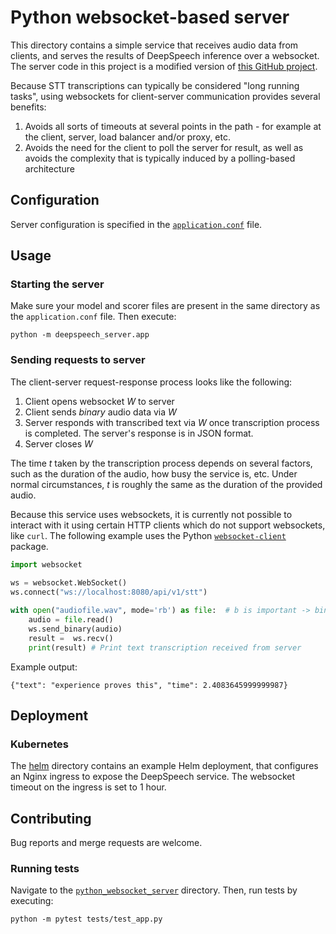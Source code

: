 # Python websocket-based server

This directory contains a simple service that receives audio data from clients, and serves the results
of DeepSpeech inference over a websocket. The server code in this project is a modified version of
[this GitHub project](https://github.com/zelo/deepspeech-rest-api).

Because STT transcriptions can typically be considered "long running tasks", using websockets for client-server 
communication provides several benefits:
1. Avoids all sorts of timeouts at several points in the path - for example at the client, server, load balancer and/or
proxy, etc.
2. Avoids the need for the client to poll the server for result, as well as avoids the complexity that is typically 
induced by a polling-based architecture

## Configuration

Server configuration is specified in the [`application.conf`](application.conf) file. 

## Usage

### Starting the server

Make sure your model and scorer files are present in the same directory as the `application.conf` file. Then execute:

```
python -m deepspeech_server.app
```

### Sending requests to server

The client-server request-response process looks like the following:

1. Client opens websocket _W_ to server
2. Client sends _binary_ audio data via _W_
3. Server responds with transcribed text via _W_ once transcription process is completed. The server's response is 
   in JSON format.
4. Server closes _W_

The time _t_ taken by the transcription process depends on several factors, such as the duration of the audio, how busy
the service is, etc. Under normal circumstances, _t_ is roughly the same as the duration of the provided audio.

Because this service uses websockets, it is currently not possible to interact with it using certain HTTP clients
which do not support websockets, like `curl`. The following example uses the
Python [`websocket-client`](https://pypi.org/project/websocket_client/) package.

```python
import websocket
    
ws = websocket.WebSocket()
ws.connect("ws://localhost:8080/api/v1/stt")

with open("audiofile.wav", mode='rb') as file:  # b is important -> binary
    audio = file.read()
    ws.send_binary(audio)
    result =  ws.recv()
    print(result) # Print text transcription received from server
```

Example output:
```
{"text": "experience proves this", "time": 2.4083645999999987}
```

## Deployment

### Kubernetes

The [helm](helm) directory contains an example Helm deployment, that configures an Nginx ingress to expose the 
DeepSpeech service. The websocket timeout on the ingress is set to 1 hour.

## Contributing

Bug reports and merge requests are welcome.

### Running tests

Navigate to the [`python_websocket_server`](python_websocket_server) directory. Then, run tests by executing:

```
python -m pytest tests/test_app.py
```
